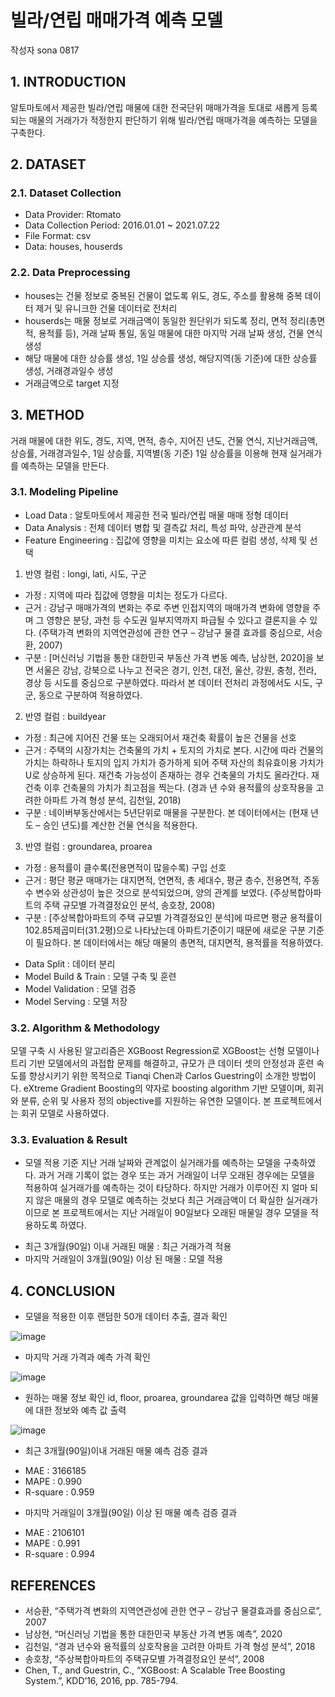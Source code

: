 # 빌라/연립 매매가격 예측 모델
작성자 sona 0817

## 1.	INTRODUCTION
알토마토에서 제공한 빌라/연립 매물에 대한 전국단위 매매가격을 토대로 새롭게 등록되는 매물의 거래가가 적정한지 판단하기 위해 빌라/연립 매매가격을 예측하는 모델을 구축한다.


## 2.	DATASET
### 2.1. Dataset Collection
* Data Provider: Rtomato
* Data Collection Period: 2016.01.01 ~ 2021.07.22
*	File Format: csv
*	Data: houses, houserds

### 2.2. Data Preprocessing
*	houses는 건물 정보로 중복된 건물이 없도록 위도, 경도, 주소를 활용해 중복 데이터 제거 및 유니크한 건물 데이터로 전처리
*	houserds는 매물 정보로 거래금액이 동일한 원단위가 되도록 정리, 면적 정리(총면적, 용적률 등), 거래 날짜 통일, 동일 매물에 대한 마지막 거래 날짜 생성, 건물 연식 생성
*	해당 매물에 대한 상승률 생성, 1일 상승률 생성, 해당지역(동 기준)에 대한 상승률 생성, 거래경과일수 생성
*	거래금액으로 target 지정

## 3.	METHOD
거래 매물에 대한 위도, 경도, 지역, 면적, 층수, 지어진 년도, 건물 연식, 지난거래금액, 상승률, 거래경과일수, 1일 상승률, 지역별(동 기준) 1일 상승률을 이용해 현재 실거래가를 예측하는 모델을 만든다.

### 3.1. Modeling Pipeline
*	Load Data : 알토마토에서 제공한 전국 빌라/연립 매물 매매 정형 데이터
*	Data Analysis : 전체 데이터 병합 및 결측값 처리, 특성 파악, 상관관계 분석
* Feature Engineering : 집값에 영향을 미치는 요소에 따른 컬럼 생성, 삭제 및 선택
1)	반영 컬럼 : longi, lati, 시도, 구군
-	가정 : 지역에 따라 집값에 영향을 미치는 정도가 다르다.
-	근거 : 강남구 매매가격의 변화는 주로 주변 인접지역의 매매가격 변화에 영향을 주며 그 영향은 분당, 과천 등 수도권 일부지역까지 파급될 수 있다고 결론지을 수 있다. (주택가격 변화의 지역연관성에 관한 연구 – 강남구 물결 효과를 중심으로, 서승환, 2007)
-	구분 : [머신러닝 기법을 통한 대한민국 부동산 가격 변동 예측, 남상현, 2020]을 보면 서울은 강남, 강북으로 나누고 전국은 경기, 인천, 대전, 울산, 강원, 충청, 전라, 경상 등 시도를 중심으로 구분하였다. 따라서 본 데이터 전처리 과정에서도 시도, 구군, 동으로 구분하여 적용하였다.

2)	반영 컬럼 : buildyear
-	가정 : 최근에 지어진 건물 또는 오래되어서 재건축 확률이 높은 건물을 선호
-	근거 : 주택의 시장가치는 건축물의 가치 + 토지의 가치로 본다. 시간에 따라 건물의 가치는 하락하나 토지의 입지 가치가 증가하게 되어 주택 자산의 최유효이용 가치가 U로 상승하게 된다. 재건축 가능성이 존재하는 경우 건축물의 가치도 올라간다. 재건축 이후 건축물의 가치가 최고점을 찍는다. (경과 년 수와 용적률의 상호작용을 고려한 아파트 가격 형성 분석, 김천일, 2018)
-	구분 : 네이버부동산에서는 5년단위로 매물을 구분한다. 본 데이터에서는 (현재 년도 – 승인 년도)를 계산한 건물 연식을 적용한다.

3)	반영 컬럼 : groundarea, proarea
-	가정 : 용적률이 클수록(전용면적이 많을수록) 구입 선호
-	근거 : 평단 평균 매매가는 대지면적, 연면적, 총 세대수, 평균 층수, 전용면적, 주동수 변수와 상관성이 높은 것으로 분석되었으며, 양의 관계를 보였다. (주상복합아파트의 주택 규모별 가격결정요인 분석, 송호창, 2008)
-	구분 : [주상복합아파트의 주택 규모별 가격결정요인 분석]에 따르면 평균 용적률이 102.85제곱미터(31.2평)으로 나타났는데 아파트기준이기 때문에 새로운 구분 기준이 필요하다. 본 데이터에서는 해당 매물의 총면적, 대지면적, 용적률을 적용하였다.

*	Data Split : 데이터 분리
*	Model Build & Train : 모델 구축 및 훈련
*	Model Validation : 모델 검증
*	Model Serving : 모델 저장

### 3.2. Algorithm & Methodology
모델 구축 시 사용된 알고리즘은 XGBoost Regression로 XGBoost는 선형 모델이나 트리 기반 모델에서의 과접합 문제를 해결하고, 규모가 큰 데이터 셋의 안정성과 훈련 속도를 향상시키기 위한 목적으로 Tianqi Chen과 Carlos Guestring이 소개한 방법이다. eXtreme Gradient Boosting의 약자로 boosting algorithm 기반 모델이며, 회귀와 분류, 순위 및 사용자 정의 objective를 지원하는 유연한 모델이다. 본 프로젝트에서는 회귀 모델로 사용하였다.

### 3.3. Evaluation & Result
*	모델 적용 기준
지난 거래 날짜와 관계없이 실거래가를 예측하는 모델을 구축하였다. 과거 거래 기록이 없는 경우 또는 과거 거래일이 너무 오래된 경우에는 모델을 적용하여 실거래가를 예측하는 것이 타당하다. 하지만 거래가 이루어진 지 얼마 되지 않은 매물의 경우 모델로 예측하는 것보다 최근 거래금액이 더 확실한 실거래가이므로 본 프로젝트에서는 지난 거래일이 90일보다 오래된 매물일 경우 모델을 적용하도록 하였다.

-	최근 3개월(90일) 이내 거래된 매물 : 최근 거래가격 적용
-	마지막 거래일이 3개월(90일) 이상 된 매물 : 모델 적용

## 4.	CONCLUSION
* 모델을 적용한 이후 랜덤한 50개 데이터 추출, 결과 확인

![image](https://user-images.githubusercontent.com/80690009/161877893-0fcbe6b6-ee10-4edb-a01f-d0a1fab3d177.png)

* 마지막 거래 가격과 예측 가격 확인

![image](https://user-images.githubusercontent.com/80690009/161877903-57380dcf-0f53-4070-89f2-2da45a4faa9e.png)

*	원하는 매물 정보 확인
id, floor, proarea, groundarea 값을 입력하면 해당 매물에 대한 정보와 예측 값 출력

![image](https://user-images.githubusercontent.com/80690009/161877920-ad517ebc-2d39-4906-a57e-1ca97466d804.png)

*	최근 3개월(90일)이내 거래된 매물 예측 검증 결과
  - MAE : 3166185
  - MAPE : 0.990
  - R-square : 0.959

*	마지막 거래일이 3개월(90일) 이상 된 매물 예측 검증 결과
  -	MAE : 2106101
  - MAPE : 0.991
  - R-square : 0.994

## REFERENCES
* 서승환, “주택가격 변화의 지역연관성에 관한 연구 – 강남구 물결효과를 중심으로”, 2007
* 남상현, “머신러닝 기법을 통한 대한민국 부동산 가격 변동 예측”, 2020
* 김천일, “경과 년수와 용적률의 상호작용을 고려한 아파트 가격 형성 분석”, 2018
* 송호창, “주상복합아파트의 주택규모별 가격결정요인 분석”, 2008
* Chen, T., and Guestrin, C., “XGBoost: A Scalable Tree Boosting System.”, KDD’16, 2016, pp. 785-794.
